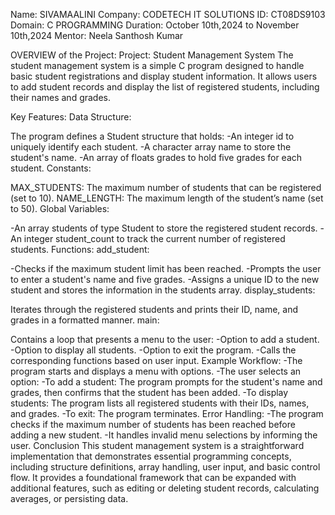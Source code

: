 Name: SIVAMAALINI
Company: CODETECH IT SOLUTIONS
ID: CT08DS9103
Domain: C PROGRAMMING
Duration: October 10th,2024 to November 10th,2024
Mentor: Neela Santhosh Kumar

OVERVIEW of the Project:
Project:  Student Management System
  The student management system is a simple C program designed to handle basic student registrations and display student information. It allows users to add student records and display the list of registered students, including their names and grades.

Key Features:
Data Structure:

The program defines a Student structure that holds:
  -An integer id to uniquely identify each student.
  -A character array name to store the student's name.
  -An array of floats grades to hold five grades for each student.
Constants:

MAX_STUDENTS: The maximum number of students that can be registered (set to 10).
NAME_LENGTH: The maximum length of the student’s name (set to 50).
Global Variables:

  -An array students of type Student to store the registered student records.
  -An integer student_count to track the current number of registered students.
Functions:
add_student:

  -Checks if the maximum student limit has been reached.
  -Prompts the user to enter a student's name and five grades.
  -Assigns a unique ID to the new student and stores the information in the students array.
display_students:

  Iterates through the registered students and prints their ID, name, and grades in a formatted manner.
main:

Contains a loop that presents a menu to the user:
  -Option to add a student.
  -Option to display all students.
  -Option to exit the program.
  -Calls the corresponding functions based on user input.
Example Workflow:
  -The program starts and displays a menu with options.
  -The user selects an option:
  -To add a student: The program prompts for the student's name and grades, then confirms that the student has been added.
  -To display students: The program lists all registered students with their IDs, names, and grades.
  -To exit: The program terminates.
Error Handling:
  -The program checks if the maximum number of students has been reached before adding a new student.
  -It handles invalid menu selections by informing the user.
Conclusion
  This student management system is a straightforward implementation that demonstrates essential programming concepts, including structure definitions, array handling, user input, and basic control flow. It provides a foundational framework that can be expanded with additional features, such as editing or deleting student records, calculating averages, or persisting data.



